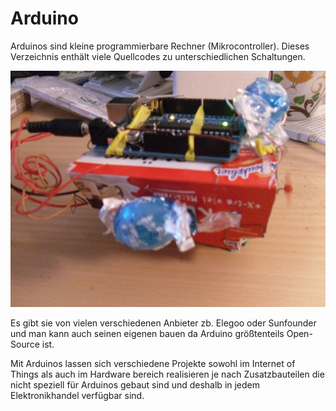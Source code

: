Arduino
=======

Arduinos sind kleine programmierbare Rechner (Mikrocontroller). Dieses Verzeichnis enthält viele Quellcodes zu unterschiedlichen Schaltungen.

![](Zahnb_rstenroboter/Zahnb_rstenroboter.jpg)

Es gibt sie von vielen verschiedenen Anbieter zb. Elegoo oder Sunfounder und man kann auch seinen eigenen bauen da Arduino größtenteils Open-Source ist.

Mit Arduinos lassen sich verschiedene Projekte sowohl im Internet of Things als auch im Hardware bereich realisieren je nach Zusatzbauteilen die nicht speziell für Arduinos gebaut sind und deshalb in jedem Elektronikhandel verfügbar sind.
